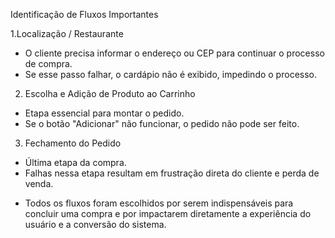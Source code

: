 Identificação de Fluxos Importantes

1.Localização / Restaurante
- O cliente precisa informar o endereço ou CEP para continuar o processo de compra.
- Se esse passo falhar, o cardápio não é exibido, impedindo o processo.

2. Escolha e Adição de Produto ao Carrinho
- Etapa essencial para montar o pedido.
- Se o botão "Adicionar" não funcionar, o pedido não pode ser feito.

3. Fechamento do Pedido
- Última etapa da compra.
- Falhas nessa etapa resultam em frustração direta do cliente e perda de venda.

* Todos os fluxos foram escolhidos por serem indispensáveis para concluir uma compra e por impactarem diretamente a experiência do usuário e a conversão do sistema.
